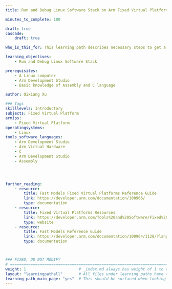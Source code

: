 ```yaml
---
title: Run and Debug Linux Software Stack on Arm Fixed Virtual Platforms

minutes_to_complete: 180

draft: true
cascade:
    draft: true

who_is_this_for: This learning path describes necessary steps to get a working Linux system running on the Arm Fixed Virtual Platforms. In addition, the steps to debug the Trusted Firmware-A and Linux Kernel by using the Arm DS.

learning_objectives: 
    - Run and Debug Linux Software Stack

prerequisites:
    - A Linux computer
    - Arm Development Studio
    - Basic knowledge of Assembly and C language

author: Qixiang Xu

### Tags
skilllevels: Introductory
subjects: Fixed Virtual Platform
armips:
    - Fixed Virtual Platform
operatingsystems:
    - Linux
tools_software_languages:
    - Arm Development Studio
    - Arm Virtual Hardware
    - C
    - Arm Development Studio
    - Assembly




further_reading:
    - resource:
        title: Fast Models Fixed Virtual Platforms Reference Guide 
        link: https://developer.arm.com/documentation/100966/
        type: documentation
    - resource:
        title: Fixed Virtual Platforms Resources
        link: https://developer.arm.com/Tools%20and%20Software/Fixed%20Virtual%20Platforms
        type: website
    - resource:
        title: Fast Models Reference Guide
        link: https://developer.arm.com/documentation/100964/1128/?lang=en
        type: documentation



### FIXED, DO NOT MODIFY
# ================================================================================
weight: 1                       # _index.md always has weight of 1 to order correctly
layout: "learningpathall"       # All files under learning paths have this same wrapper
learning_path_main_page: "yes"  # This should be surfaced when looking for related content. Only set for _index.md of learning path content.
---
```

